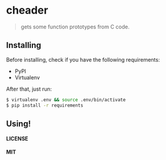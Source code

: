 # cheader

> gets some function prototypes from C code.

## Installing

Before installing, check if you have the following requirements:

-	PyPI
-	Virtualenv

After that, just run:

```sh
$ virtualenv .env && source .env/bin/activate
$ pip install -r requirements
```

## Using!


#### LICENSE

**MIT**
